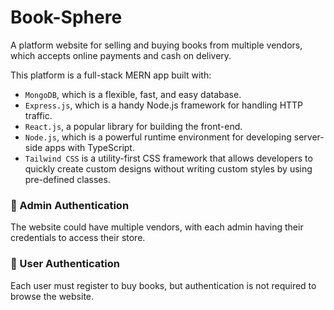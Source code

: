 # Book-Sphere

A platform website for selling and buying books from multiple vendors, which accepts online payments and cash on delivery.

This platform is a full-stack MERN app built with:

- `MongoDB`, which is a flexible, fast, and easy database.
- `Express.js`, which is a handy Node.js framework for handling HTTP traffic.
- `React.js`, a popular library for building the front-end.
- `Node.js`, which is a powerful runtime environment for developing server-side apps with TypeScript.
- `Tailwind CSS` is a utility-first CSS framework that allows developers to quickly create custom designs without writing custom styles by using pre-defined classes.

### 🔐 Admin Authentication

The website could have multiple vendors, with each admin having their credentials to access their store.

### 🔐 User Authentication

Each user must register to buy books, but authentication is not required to browse the website.
